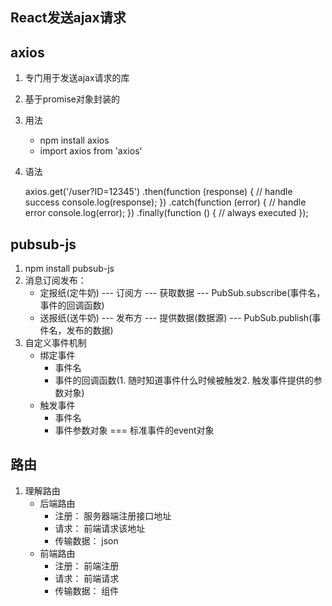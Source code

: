 ## React发送ajax请求
## axios
  1. 专门用于发送ajax请求的库
  2. 基于promise对象封装的
  3. 用法
      -  npm install axios
      -  import axios from 'axios'
      
  4. 语法
      
      
       axios.get('/user?ID=12345')
         .then(function (response) {
           // handle success
           console.log(response);
         })
         .catch(function (error) {
           // handle error
           console.log(error);
         })
         .finally(function () {
           // always executed
         });
         
         
## pubsub-js
  1. npm install pubsub-js
  2. 消息订阅发布：
      - 定报纸(定牛奶) --- 订阅方 --- 获取数据 --- PubSub.subscribe(事件名，事件的回调函数)
      - 送报纸(送牛奶) --- 发布方 --- 提供数据(数据源) --- PubSub.publish(事件名，发布的数据)
  3. 自定义事件机制
      - 绑定事件
          - 事件名
          - 事件的回调函数(1. 随时知道事件什么时候被触发2. 触发事件提供的参数对象)
      - 触发事件
          - 事件名
          - 事件参数对象 === 标准事件的event对象
  
## 路由
  1. 理解路由
      - 后端路由
          - 注册： 服务器端注册接口地址
          - 请求： 前端请求该地址
          - 传输数据： json
      - 前端路由
          - 注册： 前端注册
          - 请求： 前端请求
          - 传输数据： 组件
